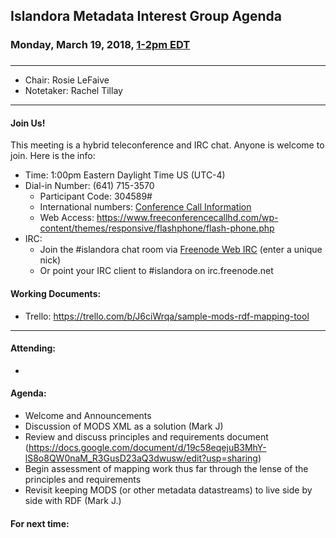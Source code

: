 ## Islandora Metadata Interest Group Agenda
### Monday, March 19, 2018, [1-2pm EDT](http://www.thetimezoneconverter.com/?t=1%20pm&tz=Toronto&)
### 
---
* Chair: Rosie LeFaive
* Notetaker: Rachel Tillay
---

#### Join Us!
This meeting is a hybrid teleconference and IRC chat. Anyone is welcome to join. Here is the info:
* Time: 1:00pm Eastern Daylight Time US (UTC-4)
* Dial-in Number: (641) 715-3570
  * Participant Code: 304589#
  * International numbers: [Conference Call Information](https://github.com/Islandora-CLAW/CLAW/wiki/Conference-Call-Information)
  * Web Access: https://www.freeconferencecallhd.com/wp-content/themes/responsive/flashphone/flash-phone.php
* IRC:
  * Join the #islandora chat room via [Freenode Web IRC](http://webchat.freenode.net/) (enter a unique nick)
  * Or point your IRC client to #islandora on irc.freenode.net
  
#### Working Documents:
* Trello: https://trello.com/b/J6ciWrqa/sample-mods-rdf-mapping-tool
---

#### Attending:
* 

#### Agenda:
* Welcome and Announcements
* Discussion of MODS XML as a solution (Mark J)
* Review and discuss principles and requirements document (https://docs.google.com/document/d/19c58eqejuB3MhY-lS8o8QW0naM_R3GusD23aQ3dwusw/edit?usp=sharing)
* Begin assessment of mapping work thus far through the lense of the principles and requirements
* Revisit keeping MODS (or other metadata datastreams) to live side by side with RDF (Mark J.)

#### For next time:

